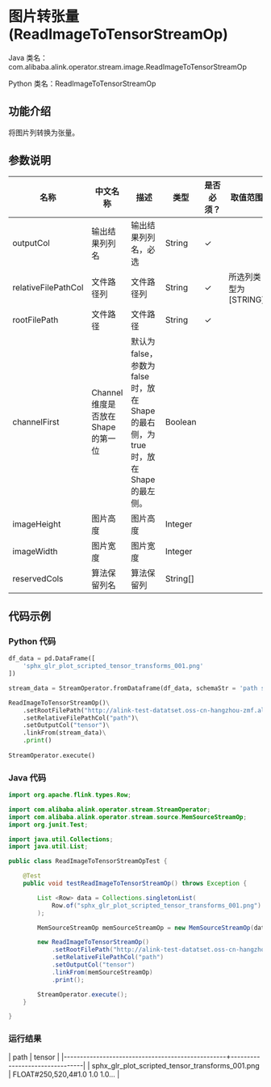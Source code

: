 # 图片转张量 (ReadImageToTensorStreamOp)
Java 类名：com.alibaba.alink.operator.stream.image.ReadImageToTensorStreamOp

Python 类名：ReadImageToTensorStreamOp


## 功能介绍

将图片列转换为张量。

## 参数说明

| 名称 | 中文名称 | 描述 | 类型 | 是否必须？ | 取值范围 | 默认值 |
| --- | --- | --- | --- | --- | --- | --- |
| outputCol | 输出结果列列名 | 输出结果列列名，必选 | String | ✓ |  |  |
| relativeFilePathCol | 文件路径列 | 文件路径列 | String | ✓ | 所选列类型为 [STRING] |  |
| rootFilePath | 文件路径 | 文件路径 | String | ✓ |  |  |
| channelFirst | Channel维度是否放在Shape的第一位 | 默认为false，参数为false时，放在Shape的最右侧，为true时，放在Shape的最左侧。 | Boolean |  |  | false |
| imageHeight | 图片高度 | 图片高度 | Integer |  |  |  |
| imageWidth | 图片宽度 | 图片宽度 | Integer |  |  |  |
| reservedCols | 算法保留列名 | 算法保留列 | String[] |  |  | null |

## 代码示例

### Python 代码

```python
df_data = pd.DataFrame([
    'sphx_glr_plot_scripted_tensor_transforms_001.png'
])

stream_data = StreamOperator.fromDataframe(df_data, schemaStr = 'path string')

ReadImageToTensorStreamOp()\
    .setRootFilePath("http://alink-test-datatset.oss-cn-hangzhou-zmf.aliyuncs.com/images/")\
	.setRelativeFilePathCol("path")\
	.setOutputCol("tensor")\
    .linkFrom(stream_data)\
    .print()
    
StreamOperator.execute()

```
### Java 代码
```java
import org.apache.flink.types.Row;

import com.alibaba.alink.operator.stream.StreamOperator;
import com.alibaba.alink.operator.stream.source.MemSourceStreamOp;
import org.junit.Test;

import java.util.Collections;
import java.util.List;

public class ReadImageToTensorStreamOpTest {

	@Test
	public void testReadImageToTensorStreamOp() throws Exception {

		List <Row> data = Collections.singletonList(
			Row.of("sphx_glr_plot_scripted_tensor_transforms_001.png")
		);

		MemSourceStreamOp memSourceStreamOp = new MemSourceStreamOp(data, "path string");

		new ReadImageToTensorStreamOp()
			.setRootFilePath("http://alink-test-datatset.oss-cn-hangzhou-zmf.aliyuncs.com/images/")
			.setRelativeFilePathCol("path")
			.setOutputCol("tensor")
			.linkFrom(memSourceStreamOp)
			.print();

		StreamOperator.execute();
	}

}
```

### 运行结果

| path                                             | tensor                         |
|--------------------------------------------------+--------------------------------|
| sphx_glr_plot_scripted_tensor_transforms_001.png | FLOAT#250,520,4#1.0 1.0 1.0... |

